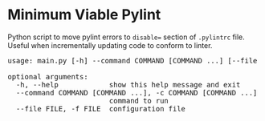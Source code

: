 # Minimum Viable Pylint
Python script to move pylint errors to `disable=` section of `.pylintrc` file. Useful when incrementally updating code to conform to linter.
<pre>
usage: main.py [-h] --command COMMAND [COMMAND ...] [--file FILE]

optional arguments:
  -h, --help            show this help message and exit
  --command COMMAND [COMMAND ...], -c COMMAND [COMMAND ...]
                        command to run
  --file FILE, -f FILE  configuration file
  </pre>

